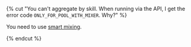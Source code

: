 {% cut "You can't aggregate by skill. When running via the API, I get the error code `ONLY_FOR_POOL_WITH_MIXER`. Why?" %}

You need to use [smart mixing](../../../../guide/concepts/task_upload.md#smart-mixing_1).

{% endcut %}